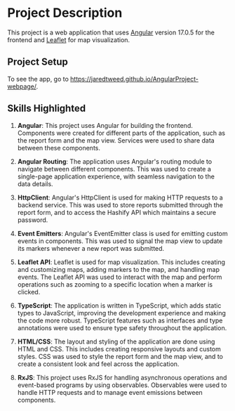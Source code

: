 # Project Description

This project is a web application that uses [Angular](https://github.com/angular/angular-cli) version 17.0.5 for the frontend and [Leaflet](https://leafletjs.com/) for map visualization.

## Project Setup

To see the app, go to https://jaredtweed.github.io/AngularProject-webpage/.

## Skills Highlighted

1. **Angular**: This project uses Angular for building the frontend. Components were created for different parts of the application, such as the report form and the map view. Services were used to share data between these components.

2. **Angular Routing**: The application uses Angular's routing module to navigate between different components. This was used to create a single-page application experience, with seamless navigation to the data details.

3. **HttpClient**: Angular's HttpClient is used for making HTTP requests to a backend service. This was used to store reports submitted through the report form, and to access the Hashify API which maintains a secure password.

4. **Event Emitters**: Angular's EventEmitter class is used for emitting custom events in components. This was used to signal the map view to update its markers whenever a new report was submitted.

5. **Leaflet API**: Leaflet is used for map visualization. This includes creating and customizing maps, adding markers to the map, and handling map events. The Leaflet API was used to interact with the map and perform operations such as zooming to a specific location when a marker is clicked.

6. **TypeScript**: The application is written in TypeScript, which adds static types to JavaScript, improving the development experience and making the code more robust. TypeScript features such as interfaces and type annotations were used to ensure type safety throughout the application.

7. **HTML/CSS**: The layout and styling of the application are done using HTML and CSS. This includes creating responsive layouts and custom styles. CSS was used to style the report form and the map view, and to create a consistent look and feel across the application.

8. **RxJS**: This project uses RxJS for handling asynchronous operations and event-based programs by using observables. Observables were used to handle HTTP requests and to manage event emissions between components.
